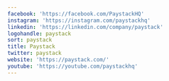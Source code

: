```yaml
---
facebook: 'https://facebook.com/PaystackHQ'
instagram: 'https://instagram.com/paystackhq'
linkedin: 'https://linkedin.com/company/paystack'
logohandle: paystack
sort: paystack
title: Paystack
twitter: paystack
website: 'https://paystack.com/'
youtube: 'https://youtube.com/paystackhq'
---
```

